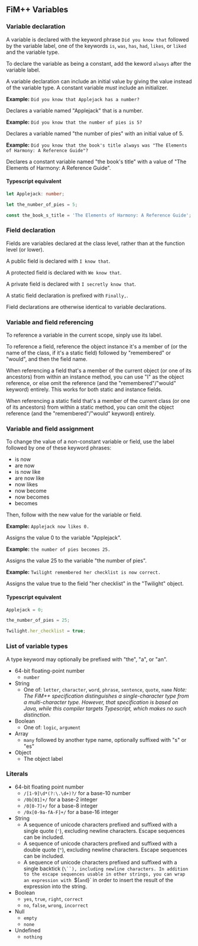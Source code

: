 ## FiM++ Variables
### Variable declaration
A variable is declared with the keyword phrase `Did you know that` followed by
the variable label, one of the keywords `is`, `was`, `has`, `had`, `likes`, or
`liked` and the variable type.

To declare the variable as being a constant, add the keword `always` after the
variable label.

A variable declaration can include an initial value by giving the value instead
of the variable type. A constant variable _must_ include an initializer.

**Example:** `Did you know that Applejack has a number?`

Declares a variable named "Applejack" that is a number.

**Example:** `Did you know that the number of pies is 5?`

Declares a variable named "the number of pies" with an initial value of 5.

**Example:**
`Did you know that the book's title always was "The Elements of Harmony: A Reference Guide"?`

Declares a constant variable named "the book's title" with a value of "The
Elements of Harmony: A Reference Guide".

#### Typescript equivalent
```typescript
let Applejack: number;
```
```typescript
let the_number_of_pies = 5;
```
```typescript
const the_book_s_title = 'The Elements of Harmony: A Reference Guide';
```

### Field declaration
Fields are variables declared at the class level, rather than at the function
level (or lower).

A public field is declared with `I know that`.

A protected field is declared with `We know that`.

A private field is declared with `I secretly know that`.

A static field declaration is prefixed with `Finally,`.

Field declarations are otherwise identical to variable declarations.

### Variable and field referencing
To reference a variable in the current scope, sinply use its label.

To reference a field, reference the object instance it's a member of (or the
name of the class, if it's a static field) followed by "remembered" or "would",
and then the field name.

When referencing a field that's a member of the current object (or one of its
ancestors) from within an instance method, you can use "I" as the object
reference, or else omit the reference (and the "remembered"/"would" keyword)
entirely. This works for both static and instance fields.

When referencing a static field that's a member of the current class (or one of
its ancestors) from within a static method, you can omit the object reference
(and the "remembered"/"would" keyword) entirely.

### Variable and field assignment
To change the value of a non-constant variable or field, use the label followed
by one of these keyword phrases:

* is now
* are now
* is now like
* are now like
* now likes
* now become
* now becomes
* becomes

Then, follow with the new value for the variable or field.

**Example:** `Applejack now likes 0.`

Assigns the value 0 to the variable "Applejack".

**Example:** `the number of pies becomes 25.`

Assigns the value 25 to the variable "the number of pies".

**Example:** `Twilight remembered her checklist is now correct.`

Assigns the value true to the field "her checklist" in the "Twilight" object.

#### Typescript equivalent
```typescript
Applejack = 0;
```
```typescript
the_number_of_pies = 25;
```
```typescript
Twilight.her_checklist = true;
```

### List of variable types
A type keyword may optionally be prefixed with "the", "a", or "an".

* 64-bit floating-point number
    * `number`
* String
    * One of: `letter`, `character`, `word`, `phrase`, `sentence`, `quote`, `name`
_Note: The FiM++ specification distinguishes a single-character type from a
multi-character type. However, that specification is based on Java, while this
compiler targets Typescript, which makes no such distinction._
* Boolean
    * One of: `logic`, `argument`
* Array
    * `many` followed by another type name, optionally suffixed with "s" or "es"
* Object
    * The object label

### Literals
* 64-bit floating point number
    * `/[1-9]\d*(?:\.\d+)?/` for a base-10 number
    * `/0b[01]+/` for a base-2 integer
    * `/0[0-7]+/` for a base-8 integer
    * `/0x[0-9a-fA-F]+/` for a base-16 integer
* String
    * A sequence of unicode characters prefixed and suffixed with a single quote
(`'`), excluding newline characters. Escape sequences can be included.
    * A sequence of unicode characters prefixed and suffixed with a double quote
(`"`), excluding newline characters. Escape sequences can be included.
    * A sequence of unicode characters prefixed and suffixed with a single
      backtick (`\``), including newline characters. In addition to the escape
      sequences usable in other strings, you can wrap an expression with `${`
      and `}` in order to insert the result of the expression into the string.
* Boolean
    * `yes`, `true`, `right`, `correct`
    * `no`, `false`, `wrong`, `incorrect`
* Null
    * `empty`
    * `none`
* Undefined
    * `nothing`
